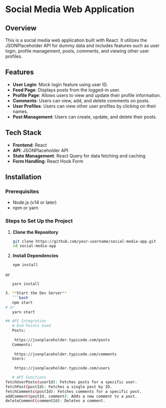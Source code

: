# Social Media Web Application

## Overview

This is a social media web application built with React. It utilizes the JSONPlaceholder API for dummy data and includes features such as user login, profile management, posts, comments, and viewing other user profiles.

## Features

- **User Login**: Mock login feature using user ID.
- **Feed Page**: Displays posts from the logged-in user.
- **Profile Page**: Allows users to view and update their profile information.
- **Comments**: Users can view, add, and delete comments on posts.
- **User Profiles**: Users can view other user profiles by clicking on their names.
- **Post Management**: Users can create, update, and delete their posts.

## Tech Stack

- **Frontend**: React
- **API**: JSONPlaceholder API
- **State Management**: React Query for data fetching and caching
- **Form Handling**: React Hook Form

## Installation

### Prerequisites

- Node.js (v14 or later)
- npm or yarn

### Steps to Set Up the Project

1. **Clone the Repository**

   ```bash
   git clone https://github.com/your-username/social-media-app.git
   cd social-media-app

2. **Install Dependencies**

   ```bash
   npm install
or
```bash
   yarn install

3. **Start the Dev Server**
   ```bash
   npm start
# or
   yarn start

## API Integration
   # End Points Used
   Posts:
    
    https://jsonplaceholder.typicode.com/posts
   Comments:
    
    https://jsonplaceholder.typicode.com/comments
   Users:
   
    https://jsonplaceholder.typicode.com/users

   # API Functions
fetchUserPosts(userId): Fetches posts for a specific user.
fetchPost(postId): Fetches a single post by ID.
fetchComments(postId): Fetches comments for a specific post.
addComment(postId, comment): Adds a new comment to a post.
deleteComment(commentId): Deletes a comment. 
